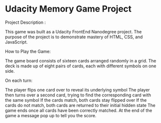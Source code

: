 # Udacity Memory Game Project 

Project Description :

This game was built as a Udacity FrontEnd Nanodegree project. The purpose of the project is to demonstrate mastery of HTML, CSS, and JavaScript.

How to Play the Game:

The game board consists of sixteen cards arranged randomly in a grid. The deck is made up of eight pairs of cards, each with different symbols on one side.

On each turn:

The player flips one card over to reveal its underlying symbol
The player then turns over a second card, trying to find the corresponding card with the same symbol
If the cards match, both cards stay flipped over
If the cards do not match, both cards are returned to their initial hidden state
The game ends once all cards have been correctly matched.
At the end of the game a message pop up to tell you the score.



